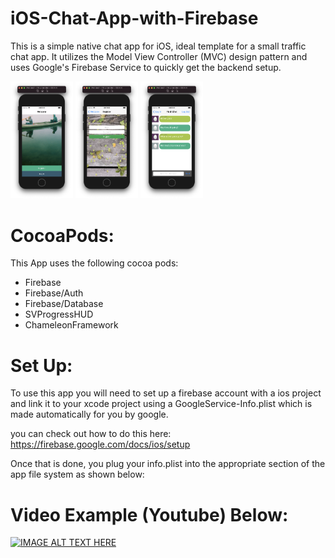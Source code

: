 # iOS-Chat-App-with-Firebase
This is a simple native chat app for iOS, ideal template for a small traffic chat app. It utilizes the Model View Controller (MVC) design pattern and uses Google's Firebase Service to quickly get the backend setup.

<img src="https://github.com/Darius0852/iOS-Chat-App-with-Firebase/blob/main/images/welcome.png" width="100">
<img src="https://github.com/Darius0852/iOS-Chat-App-with-Firebase/blob/main/images/register.png" width="100">
<img src="https://github.com/Darius0852/iOS-Chat-App-with-Firebase/blob/main/images/chat.png" width="100">

# CocoaPods:
This App uses the following cocoa pods:
- Firebase
- Firebase/Auth
- Firebase/Database
- SVProgressHUD
- ChameleonFramework

# Set Up:
To use this app you will need to set up a firebase account with a ios project and link it to your xcode project using a GoogleService-Info.plist which is made automatically for you by google.

you can check out how to do this here:
https://firebase.google.com/docs/ios/setup

Once that is done, you plug your info.plist into the appropriate section of the app file system as shown below:


# Video Example (Youtube) Below:

[![IMAGE ALT TEXT HERE](https://img.youtube.com/vi/5DTDES-aq0k/0.jpg)](https://youtu.be/5DTDES-aq0k)
